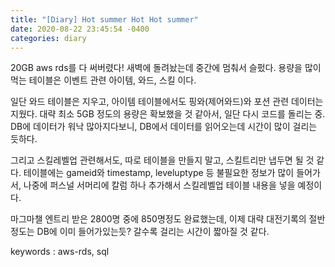 ```yaml
---
title: "[Diary] Hot summer Hot Hot summer"
date: 2020-08-22 23:45:54 -0400
categories: diary
---
```


20GB aws rds를 다 써버렸다!
새벽에 돌려놨는데 중간에 멈춰서 슬펐다.
용량을 많이 먹는 테이블은 이벤트 관련 아이템, 와드, 스킬 이다.

일단 와드 테이블은 지우고, 아이템 테이블에서도 핑와(제어와드)와 포션 관련 데이터는 지웠다.
대략 최소 5GB 정도의 용량은 확보했을 것 같아서, 일단 다시 코드를 돌리는 중.
DB에 데이터가 워낙 많아지다보니, DB에서 데이터를 읽어오는데 시간이 많이 걸리는 듯하다.

그리고 스킬레벨업 관련해서도, 따로 테이블을 만들지 말고, 스킬트리만 냅두면 될 것 같다.
테이블에는 gameid와 timestamp, leveluptype 등 불필요한 정보가 많이 들어가서,
나중에 퍼스널 서머리에 칼럼 하나 추가해서 스킬레벨업 테이블 내용을 넣을 예정이다.

마그마챌 엔트리 받은 2800명 중에 850명정도 완료했는데,
이제 대략 대전기록의 절반 정도는 DB에 이미 들어가있는듯?
갈수록 걸리는 시간이 짧아질 것 같다.

keywords : aws-rds, sql
